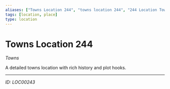 ```yaml
---
aliases: ["Towns Location 244", "towns location 244", "244 Location Towns"]
tags: [location, place]
type: location
---
```


# Towns Location 244

*Towns*

A detailed towns location with rich history and plot hooks.

---
*ID: LOC00243*